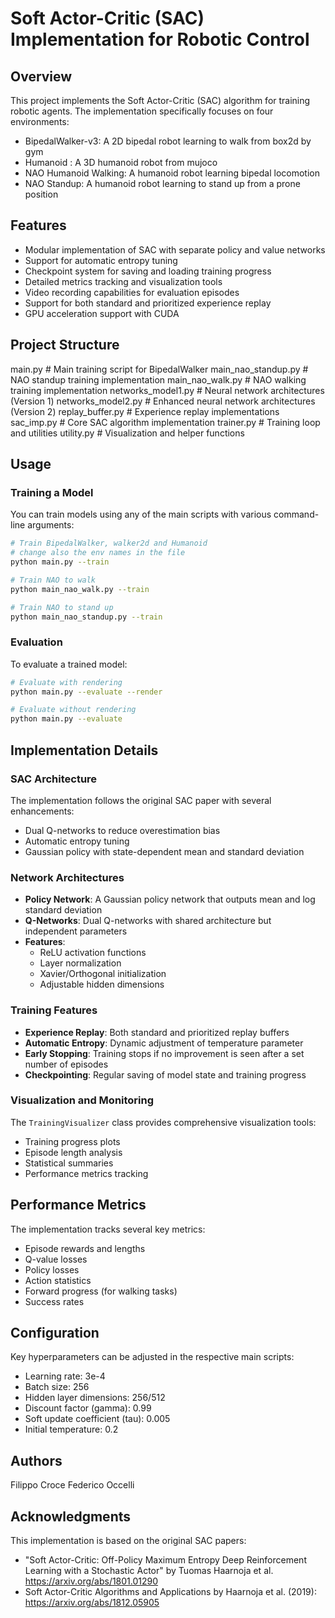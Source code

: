 # Soft Actor-Critic (SAC) Implementation for Robotic Control

## Overview
This project implements the Soft Actor-Critic (SAC) algorithm for training robotic agents. The implementation specifically focuses on four environments:
- BipedalWalker-v3: A 2D bipedal robot learning to walk from box2d by gym
- Humanoid : A 3D humanoid robot from mujoco 
- NAO Humanoid Walking: A humanoid robot learning bipedal locomotion
- NAO Standup: A humanoid robot learning to stand up from a prone position

## Features
- Modular implementation of SAC with separate policy and value networks
- Support for automatic entropy tuning
- Checkpoint system for saving and loading training progress
- Detailed metrics tracking and visualization tools
- Video recording capabilities for evaluation episodes
- Support for both standard and prioritized experience replay
- GPU acceleration support with CUDA

## Project Structure

main.py                 # Main training script for BipedalWalker
main_nao_standup.py     # NAO standup training implementation
main_nao_walk.py        # NAO walking training implementation
networks_model1.py      # Neural network architectures (Version 1)
networks_model2.py      # Enhanced neural network architectures (Version 2)
replay_buffer.py        # Experience replay implementations
sac_imp.py              # Core SAC algorithm implementation
trainer.py              # Training loop and utilities
utility.py              # Visualization and helper functions

## Usage

### Training a Model
You can train models using any of the main scripts with various command-line arguments:

```bash
# Train BipedalWalker, walker2d and Humanoid
# change also the env names in the file
python main.py --train

# Train NAO to walk
python main_nao_walk.py --train

# Train NAO to stand up
python main_nao_standup.py --train
```

### Evaluation
To evaluate a trained model:

```bash
# Evaluate with rendering
python main.py --evaluate --render

# Evaluate without rendering
python main.py --evaluate
```

## Implementation Details

### SAC Architecture
The implementation follows the original SAC paper with several enhancements:
- Dual Q-networks to reduce overestimation bias
- Automatic entropy tuning
- Gaussian policy with state-dependent mean and standard deviation

### Network Architectures
- **Policy Network**: A Gaussian policy network that outputs mean and log standard deviation
- **Q-Networks**: Dual Q-networks with shared architecture but independent parameters
- **Features**:
  - ReLU activation functions
  - Layer normalization
  - Xavier/Orthogonal initialization
  - Adjustable hidden dimensions

### Training Features
- **Experience Replay**: Both standard and prioritized replay buffers
- **Automatic Entropy**: Dynamic adjustment of temperature parameter
- **Early Stopping**: Training stops if no improvement is seen after a set number of episodes
- **Checkpointing**: Regular saving of model state and training progress

### Visualization and Monitoring
The `TrainingVisualizer` class provides comprehensive visualization tools:
- Training progress plots
- Episode length analysis
- Statistical summaries
- Performance metrics tracking

## Performance Metrics
The implementation tracks several key metrics:
- Episode rewards and lengths
- Q-value losses
- Policy losses
- Action statistics
- Forward progress (for walking tasks)
- Success rates

## Configuration
Key hyperparameters can be adjusted in the respective main scripts:
- Learning rate: 3e-4
- Batch size: 256
- Hidden layer dimensions: 256/512
- Discount factor (gamma): 0.99
- Soft update coefficient (tau): 0.005
- Initial temperature: 0.2

## Authors
Filippo Croce
Federico Occelli

## Acknowledgments
This implementation is based on the original SAC papers:
- "Soft Actor-Critic: Off-Policy Maximum Entropy Deep Reinforcement Learning with a Stochastic Actor" by Tuomas Haarnoja et al. https://arxiv.org/abs/1801.01290
- Soft Actor-Critic Algorithms and Applications by Haarnoja et al. (2019): https://arxiv.org/abs/1812.05905